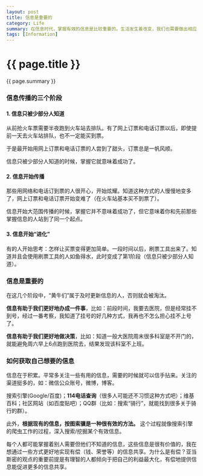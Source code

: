 ```yaml
---
layout: post
title: 信息是重要的
category: Life
summary: 在信息时代，掌握有效的信息是比较重要的。生活发生着改变，我们也需要做出相应地改变，及时地更新自己掌握的信息。
tags: [Information]
---
```


{{ page.title }}
================

{{ page.summary }}

### 信息传播的三个阶段

#### 1. 信息只被少部分人知道

从前抢火车票需要半夜跑到火车站去排队。有了网上订票和电话订票以后，即使提前一天去火车站排队，也不一定能买到票。

于是最开始用网上订票和电话订票的人尝到了甜头，订票总是一帆风顺。

信息只被少部分人知道的时候，掌握它就意味着成功了。

#### 2. 信息开始传播

那些用网络和电话订到票的人很开心，开始炫耀。知道这种方式的人慢慢地变多了，网上订票和电话订票开始变难了（在火车站基本买不到票了）。

信息开始大范围传播的时候，掌握它并不意味着成功了，但它意味着你和先前那些掌握信息的人站到了同一个起点。

#### 3. 信息开始“进化”

有的人开始思考：怎样让买票变得更加简单。一段时间以后，刷票工具出来了。知道并且会使用刷票工具的人如鱼得水，此时变成了第1阶段（信息只被少部分人知道）。

### 信息是重要的

在这几个阶段中，“黄牛们”属于及时更新信息的人，否则就会被淘汰。

**信息有助于我们更好地办成一件事**，比如：前段时间，我要去医院，但是经常挂不到号，经过一番考察，我知道了挂号的好几种方式，我再也不怎么担心挂不上号了。

**信息有助于我们更好地做决策**，比如：知道一般大医院周末很多科室是不开门的，就能避免周六早上6点跑到医院去，结果发现该科室不上班。

### 如何获取自己想要的信息
信息在于积累。平常多关注一些有用的信息，需要的时候就可以信手拈来。关注的渠道挺多的，如：微信公众账号，微博，博客。

搜索引擎(Google/百度)；**114电话查询**（很多人可能还不习惯这种方式吧）；维基百科；社区网站（如百度贴吧）；QQ群（比如：搜索“骑行”，就能找到很多关于骑行的群）。

此外，**根据现有的信息，按图索骥是一种很有效的方法。** 这个过程就像搜索引擎的爬虫工作的过程，深入搜索/挖掘某个有效信息。

每个人都可能掌握着别人需要但他们不知道的信息，这些信息是很有价值的，我在想通过一些方式更好地实现有偿（钱、荣誉等）的信息共享。为什么是有偿？亚当斯密的观点的重要前提是有理智的人都倾向于把自己的利益最大化，有偿地提供信息能促进更多的信息共享。